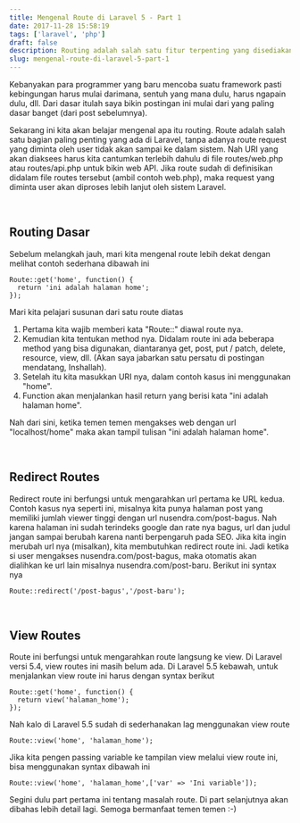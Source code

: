 ```yaml
---
title: Mengenal Route di Laravel 5 - Part 1
date: 2017-11-28 15:58:19
tags: ['laravel', 'php']
draft: false
description: Routing adalah salah satu fitur terpenting yang disediakan oleh Laravel. Kita wajib memahami penggunaan route ini, karena ketika proses development, route akan sangat sering diakses.
slug: mengenal-route-di-laravel-5-part-1
---
```


Kebanyakan para programmer yang baru mencoba suatu framework pasti kebingungan harus mulai darimana, sentuh yang mana dulu, harus ngapain dulu, dll. Dari dasar itulah saya bikin postingan ini mulai dari yang paling dasar banget (dari post sebelumnya).

Sekarang ini kita akan belajar mengenal apa itu routing. Route adalah salah satu bagian paling penting yang ada di Laravel, tanpa adanya route request yang diminta oleh user tidak akan sampai ke dalam sistem. Nah URI yang akan diaksees harus kita cantumkan terlebih dahulu di file routes/web.php atau routes/api.php untuk bikin web API. Jika route sudah di definisikan didalam file routes tersebut (ambil contoh web.php), maka request yang diminta user akan diproses lebih lanjut oleh sistem Laravel.

<br/>

## Routing Dasar

Sebelum melangkah jauh, mari kita mengenal route lebih dekat dengan melihat contoh sederhana dibawah ini

```
Route::get('home', function() {
  return 'ini adalah halaman home';
});
```

Mari kita pelajari susunan dari satu route diatas

1. Pertama kita wajib memberi kata "Route::" diawal route nya.
2. Kemudian kita tentukan method nya. Didalam route ini ada beberapa method yang bisa digunakan, diantaranya get, post, put / patch, delete, resource, view, dll. (Akan saya jabarkan satu persatu di postingan mendatang, Inshallah).
3. Setelah itu kita masukkan URI nya, dalam contoh kasus ini menggunakan "home".
4. Function akan menjalankan hasil return yang berisi kata "ini adalah halaman home".

Nah dari sini, ketika temen temen mengakses web dengan url "localhost/home" maka akan tampil tulisan "ini adalah halaman home".

<br/>

## Redirect Routes

Redirect route ini berfungsi untuk mengarahkan url pertama ke URL kedua. Contoh kasus nya seperti ini, misalnya kita punya halaman post yang memiliki jumlah viewer tinggi dengan url nusendra.com/post-bagus. Nah karena halaman ini sudah terindeks google dan rate nya bagus, url dan judul jangan sampai berubah karena nanti berpengaruh pada SEO. Jika kita ingin merubah url nya (misalkan), kita membutuhkan redirect route ini. Jadi ketika si user mengakses nusendra.com/post-bagus, maka otomatis akan dialihkan ke url lain misalnya nusendra.com/post-baru. Berikut ini syntax nya

```
Route::redirect('/post-bagus','/post-baru');
```

<br/>

## View Routes

Route ini berfungsi untuk mengarahkan route langsung ke view. Di Laravel versi 5.4, view routes ini masih belum ada. Di Laravel 5.5 kebawah, untuk menjalankan view route ini harus dengan syntax berikut

```
Route::get('home', function() {
  return view('halaman_home');
});
```

Nah kalo di Laravel 5.5 sudah di sederhanakan lag menggunakan view route

```
Route::view('home', 'halaman_home');
```

Jika kita pengen passing variable ke tampilan view melalui view route ini, bisa menggunakan syntax dibawah ini

```
Route::view('home', 'halaman_home',['var' => 'Ini variable']);
```

Segini dulu part pertama ini tentang masalah route. Di part selanjutnya akan dibahas lebih detail lagi. Semoga bermanfaat temen temen :-)
